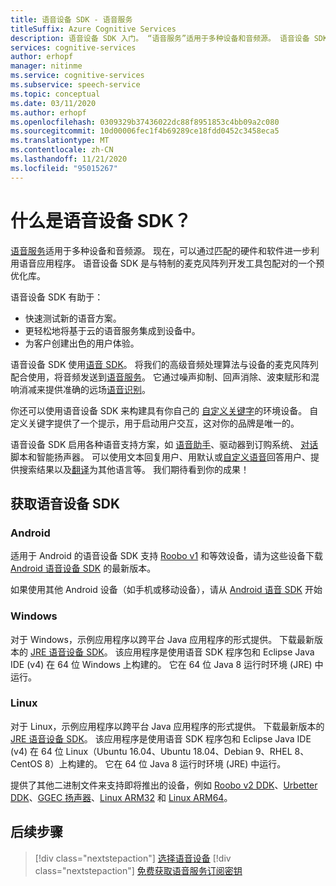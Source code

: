 ```yaml
---
title: 语音设备 SDK - 语音服务
titleSuffix: Azure Cognitive Services
description: 语音设备 SDK 入门。 “语音服务”适用于多种设备和音频源。 语音设备 SDK 是与特制的麦克风阵列开发工具包配对的一个预优化库。
services: cognitive-services
author: erhopf
manager: nitinme
ms.service: cognitive-services
ms.subservice: speech-service
ms.topic: conceptual
ms.date: 03/11/2020
ms.author: erhopf
ms.openlocfilehash: 0309329b37436022dc88f8951853c4bb09a2c080
ms.sourcegitcommit: 10d00006fec1f4b69289ce18fdd0452c3458eca5
ms.translationtype: MT
ms.contentlocale: zh-CN
ms.lasthandoff: 11/21/2020
ms.locfileid: "95015267"
---
```

# <a name="what-is-the-speech-devices-sdk"></a>什么是语音设备 SDK？

[语音服务](overview.md)适用于多种设备和音频源。 现在，可以通过匹配的硬件和软件进一步利用语音应用程序。 语音设备 SDK 是与特制的麦克风阵列开发工具包配对的一个预优化库。

语音设备 SDK 有助于：

- 快速测试新的语音方案。
- 更轻松地将基于云的语音服务集成到设备中。
- 为客户创建出色的用户体验。

语音设备 SDK 使用[语音 SDK](speech-sdk.md)。 将我们的高级音频处理算法与设备的麦克风阵列配合使用，将音频发送到[语音服务](overview.md)。 它通过噪声抑制、回声消除、波束赋形和混响消减来提供准确的远场[语音识别](speech-to-text.md)。

你还可以使用语音设备 SDK 来构建具有你自己的 [自定义关键字](./custom-keyword-basics.md)的环境设备。 自定义关键字提供了一个提示，用于启动用户交互，这对你的品牌是唯一的。

语音设备 SDK 启用各种语音支持方案，如 [语音助手](./voice-assistants.md)、驱动器到订购系统、 [对话](./conversation-transcription.md)脚本和智能扬声器。 可以使用文本回复用户、用默认或[自定义语音](./how-to-custom-voice-create-voice.md)回答用户、提供搜索结果以及[翻译](speech-translation.md)为其他语言等。 我们期待看到你的成果！

## <a name="get-the-speech-devices-sdk"></a>获取语音设备 SDK

### <a name="android"></a>Android

适用于 Android 的语音设备 SDK 支持 [Roobo v1](speech-devices-sdk-roobo-v1.md) 和等效设备，请为这些设备下载 [Android 语音设备 SDK](https://aka.ms/sdsdk-download-android) 的最新版本。


如果使用其他 Android 设备（如手机或移动设备），请从 [Android 语音 SDK](speech-sdk.md) 开始


### <a name="windows"></a>Windows

对于 Windows，示例应用程序以跨平台 Java 应用程序的形式提供。 下载最新版本的 [JRE 语音设备 SDK](https://aka.ms/sdsdk-download-JRE)。
该应用程序是使用语音 SDK 程序包和 Eclipse Java IDE (v4) 在 64 位 Windows 上构建的。 它在 64 位 Java 8 运行时环境 (JRE) 中运行。

### <a name="linux"></a>Linux

对于 Linux，示例应用程序以跨平台 Java 应用程序的形式提供。 下载最新版本的 [JRE 语音设备 SDK](https://aka.ms/sdsdk-download-JRE)。
该应用程序是使用语音 SDK 程序包和 Eclipse Java IDE (v4) 在 64 位 Linux（Ubuntu 16.04、Ubuntu 18.04、Debian 9、RHEL 8、CentOS 8）上构建的。 它在 64 位 Java 8 运行时环境 (JRE) 中运行。

提供了其他二进制文件来支持即将推出的设备，例如 [Roobo v2 DDK](https://aka.ms/sdsdk-download-roobov2)、[Urbetter DDK](https://aka.ms/sdsdk-download-urbetter)、[GGEC 扬声器](https://aka.ms/sdsdk-download-speaker)、[Linux ARM32](https://aka.ms/sdsdk-download-linux-arm32) 和 [Linux ARM64](https://aka.ms/sdsdk-download-linux-arm64)。

## <a name="next-steps"></a>后续步骤

> [!div class="nextstepaction"]
> [选择语音设备](get-speech-devices-sdk.md)
> [!div class="nextstepaction"]
> [免费获取语音服务订阅密钥](overview.md#try-the-speech-service-for-free)